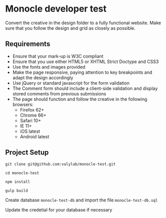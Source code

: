 # Monocle developer test

Convert the creative in the design folder to a fully functional website. Make sure that you follow the design and grid as closely as possible.

## Requirements

* Ensure that your mark-up is W3C compliant
* Ensure that you use either HTML5 or XHTML Strict Doctype and CSS3
* Use the fonts and images provided
* Make the page responsive, paying attention to key breakpoints and adapt the design accordingly
* Use jQuery or standard javascript for the form validation
* The Comment form should include a client-side validation and display stored comments from previous submissions
* The page should function and follow the creative in the following browsers:
    * Firefox 62+
    * Chrome 66+
    * Safari 10+
    * IE 11+
    * iOS latest
    * Android latest

## Project Setup

```
git clone git@github.com:valylab/monocle-test.git

cd monocle-test

npm install

gulp build
```
Create database `monocle-test-db` and import the file `monocle-test-db.sql`

Update the credetial for your database if necessary